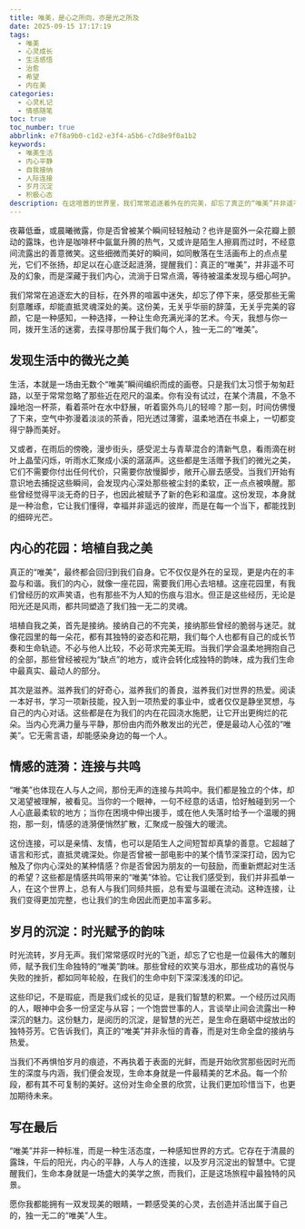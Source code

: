 ```yaml
---
title: 唯美，是心之所向，亦是光之所及
date: 2025-09-15 17:17:19
tags:
  - 唯美
  - 心灵成长
  - 生活感悟
  - 治愈
  - 希望
  - 内在美
categories:
  - 心灵札记
  - 情感随笔
toc: true
toc_number: true
abbrlink: e7f8a9b0-c1d2-e3f4-a5b6-c7d8e9f0a1b2
keywords:
  - 唯美生活
  - 内心平静
  - 自我接纳
  - 人际连接
  - 岁月沉淀
  - 积极心态
description: 在这喧嚣的世界里，我们常常追逐着外在的完美，却忘了真正的“唯美”并非遥不可及的幻象，而是深藏于我们内心，流淌于日常点滴，等待被温柔发现与细心呵护。它是一种感知，一种选择，一种让生命充满光泽的艺术。
---
```


夜幕低垂，或晨曦微露，你是否曾被某个瞬间轻轻触动？也许是窗外一朵花瓣上颤动的露珠，也许是咖啡杯中氤氲升腾的热气，又或许是陌生人擦肩而过时，不经意间流露出的善意微笑。这些细微而美好的瞬间，如同散落在生活画布上的点点星光，它们不张扬，却足以在心底泛起涟漪，提醒我们：真正的“唯美”，并非遥不可及的幻象，而是深藏于我们内心，流淌于日常点滴，等待被温柔发现与细心呵护。

我们常常在追逐宏大的目标，在外界的喧嚣中迷失，却忘了停下来，感受那些无需刻意雕琢，却能直抵灵魂深处的美。这份美，无关乎华丽的辞藻，无关乎完美的容颜，它是一种感知，一种选择，一种让生命充满光泽的艺术。今天，我想与你一同，拨开生活的迷雾，去探寻那份属于我们每个人，独一无二的“唯美”。

## 发现生活中的微光之美

生活，本就是一场由无数个“唯美”瞬间编织而成的画卷。只是我们太习惯于匆匆赶路，以至于常常忽略了那些近在咫尺的温柔。你有没有试过，在某个清晨，不急不躁地泡一杯茶，看着茶叶在水中舒展，听着窗外鸟儿的轻啼？那一刻，时间仿佛慢了下来，空气中弥漫着淡淡的茶香，阳光透过薄雾，温柔地洒在书桌上，一切都变得宁静而美好。

又或者，在雨后的傍晚，漫步街头，感受泥土与青草混合的清新气息，看雨滴在树叶上晶莹闪烁，听雨水汇聚成小溪的潺潺声。这些都是生活赠予我们的微光之美，它们不需要你付出任何代价，只需要你放慢脚步，敞开心扉去感受。当我们开始有意识地去捕捉这些瞬间，会发现内心深处那些被尘封的柔软，正一点点被唤醒。那些曾经觉得平淡无奇的日子，也因此被赋予了新的色彩和温度。这份发现，本身就是一种治愈，它让我们懂得，幸福并非遥远的彼岸，而是在每一个当下，都能找到的细碎光芒。

## 内心的花园：培植自我之美

真正的“唯美”，最终都会回归到我们自身。它不仅仅是外在的呈现，更是内在的丰盈与和谐。我们的内心，就像一座花园，需要我们用心去培植。这座花园里，有我们曾经历的欢声笑语，也有那些不为人知的伤痕与泪水。但正是这些经历，无论是阳光还是风雨，都共同塑造了我们独一无二的灵魂。

培植自我之美，首先是接纳。接纳自己的不完美，接纳那些曾经的脆弱与迷茫。就像花园里的每一朵花，都有其独特的姿态和花期，我们每个人也都有自己的成长节奏和生命轨迹。不必与他人比较，不必苛求完美无瑕。当我们学会温柔地拥抱自己的全部，那些曾经被视为“缺点”的地方，或许会转化成独特的韵味，成为我们生命中最真实、最动人的部分。

其次是滋养。滋养我们的好奇心，滋养我们的善良，滋养我们对世界的热爱。阅读一本好书，学习一项新技能，投入到一项热爱的事业中，或者仅仅是静坐冥想，与自己的内心对话。这些都是在为我们的内在花园浇水施肥，让它开出更绚烂的花朵。当内心充满力量与平静，那份由内而外散发出的光芒，便是最动人心弦的“唯美”。它无需言语，却能感染身边的每一个人。

## 情感的涟漪：连接与共鸣

“唯美”也体现在人与人之间，那份无声的连接与共鸣中。我们都是独立的个体，却又渴望被理解，被看见。当你的一个眼神，一句不经意的话语，恰好触碰到另一个人心底最柔软的地方；当你在困境中伸出援手，或在他人失落时给予一个温暖的拥抱，那一刻，情感的涟漪便悄然扩散，汇聚成一股强大的暖流。

这份连接，可以是亲情、友情，也可以是陌生人之间短暂却真挚的善意。它超越了语言和形式，直抵灵魂深处。你是否曾被一部电影中的某个情节深深打动，因为它触及了你内心深处的某种情感？你是否曾因为朋友的一句鼓励，而重新燃起对生活的希望？这些都是情感共鸣带来的“唯美”体验。它让我们感受到，我们并非孤单一人，在这个世界上，总有人与我们同频共振，总有爱与温暖在流动。这种连接，让我们变得更加完整，也让我们的生命因此而更加丰富多彩。

## 岁月的沉淀：时光赋予的韵味

时光流转，岁月无声。我们常常感叹时光的飞逝，却忘了它也是一位最伟大的雕刻师，赋予我们生命独特的“唯美”韵味。那些曾经的欢笑与泪水，那些成功的喜悦与失败的挫折，都如同年轮般，在我们的生命中刻下深深浅浅的印记。

这些印记，不是瑕疵，而是我们成长的见证，是我们智慧的积累。一个经历过风雨的人，眼神中会多一份坚定与从容；一个饱尝世事的人，言谈举止间会流露出一种深沉的魅力。这份魅力，是阅历的沉淀，是智慧的光芒，是生命在磨砺中绽放出的独特芬芳。它告诉我们，真正的“唯美”并非永恒的青春，而是对生命全盘的接纳与热爱。

当我们不再惧怕岁月的痕迹，不再执着于表面的光鲜，而是开始欣赏那些因时光而生的深度与内涵，我们便会发现，生命本身就是一件最精美的艺术品。每一个阶段，都有其不可复制的美好。这份对生命全景的欣赏，让我们更加珍惜当下，也更加期待未来。

## 写在最后

“唯美”并非一种标准，而是一种生活态度，一种感知世界的方式。它存在于清晨的露珠，午后的阳光，内心的平静，人与人的连接，以及岁月沉淀出的智慧中。它提醒我们，生命本身就是一场盛大的美学之旅，而我们，正是这场旅程中最独特的风景。

愿你我都能拥有一双发现美的眼睛，一颗感受美的心灵，去创造并活出属于自己的，独一无二的“唯美”人生。

